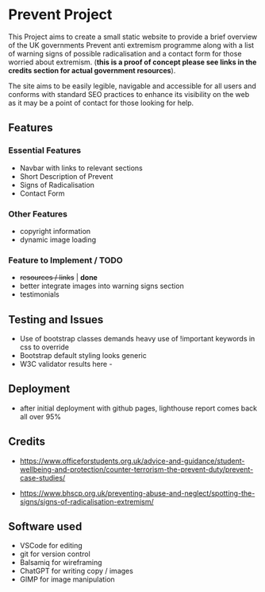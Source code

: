 # Prevent Project
This Project aims to create a small static website to provide a brief overview of the UK governments Prevent anti extremism programme along with a list of warning signs of possible radicalisation and a contact form for those worried about extremism. (**this is a proof of concept please see links in the credits section for actual government resources**).

The site aims to be easily legible, navigable and accessible for all users and conforms with standard SEO practices to enhance its visibility on the web as it may be a point of contact for those looking for help.
## Features
### Essential Features
- Navbar with links to relevant sections
- Short Description of Prevent
- Signs of Radicalisation
- Contact Form
### Other Features
- copyright information
- dynamic image loading


### Feature to Implement / TODO
- ~~resources / links~~ | **done**
- better integrate images into warning signs section
- testimonials


## Testing and Issues
- Use of bootstrap classes demands heavy use of !important keywords in css to override
- Bootstrap default styling looks generic
- W3C validator results here -

## Deployment
- after initial deployment with github pages, lighthouse report comes back all over 95%
## Credits
- https://www.officeforstudents.org.uk/advice-and-guidance/student-wellbeing-and-protection/counter-terrorism-the-prevent-duty/prevent-case-studies/

- https://www.bhscp.org.uk/preventing-abuse-and-neglect/spotting-the-signs/signs-of-radicalisation-extremism/
## Software used 
- VSCode for editing
- git for version control
- Balsamiq for wireframing
- ChatGPT for writing copy / images
- GIMP for image manipulation
